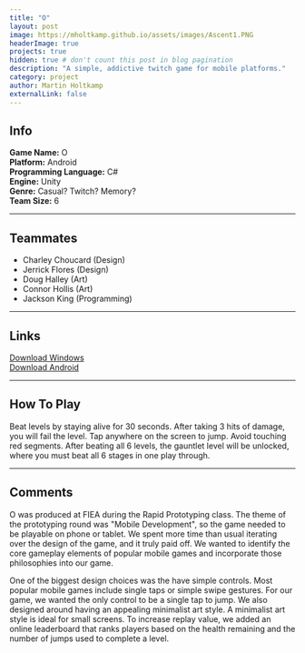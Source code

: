 ```yaml
---
title: "O"
layout: post
image: https://mholtkamp.github.io/assets/images/Ascent1.PNG
headerImage: true
projects: true
hidden: true # don't count this post in blog pagination
description: "A simple, addictive twitch game for mobile platforms."
category: project
author: Martin Holtkamp
externalLink: false
---
```


## Info

**Game Name:** O  
**Platform:** Android  
**Programming Language:** C#  
**Engine:** Unity  
**Genre:** Casual? Twitch? Memory?  
**Team Size:** 6  

---

## Teammates 

* Charley Choucard (Design)
* Jerrick Flores (Design)
* Doug Halley (Art)
* Connor Hollis (Art)
* Jackson King (Programming)

---

## Links

[Download Windows](https://drive.google.com/open?id=0Bz6zRTgs-_fBVy1OVEJNYWs5ZWM)  
[Download Android](https://drive.google.com/open?id=0Bz6zRTgs-_fBMXBOZVJ2UnAta28)   

---

## How To Play

Beat levels by staying alive for 30 seconds. After taking 3 hits of damage, you will fail the level. Tap anywhere on the screen to jump. Avoid touching red segments. After beating all 6 levels, the gauntlet level will be unlocked, where you must beat all 6 stages in one play through. 

---

## Comments

O was produced at FIEA during the Rapid Prototyping class. The theme of the prototyping round was "Mobile Development", so the game needed to be playable on phone or tablet. 
We spent more time than usual iterating over the design of the game, and it truly paid off. 
We wanted to identify the core gameplay elements of popular mobile games and incorporate those philosophies into our game.

One of the biggest design choices was the have simple controls. Most popular mobile games include single taps or simple swipe gestures. For our game, we wanted the only control to be a single tap to jump.
We also designed around having an appealing minimalist art style. A minimalist art style is ideal for small screens.
To increase replay value, we added an online leaderboard that ranks players based on the health remaining and the number of jumps used to complete a level.
